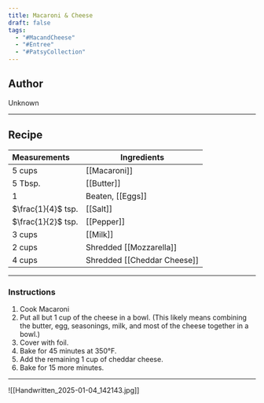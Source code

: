 ```yaml
---
title: Macaroni & Cheese
draft: false
tags:
  - "#MacandCheese"
  - "#Entree"
  - "#PatsyCollection"
---
```

## Author
Unknown 
___
## Recipe 

| Measurements       | Ingredients                 |
| :----------------- | --------------------------- |
| 5 cups             | [[Macaroni]]                |
| 5 Tbsp.            | [[Butter]]                  |
| 1                  | Beaten, [[Eggs]]            |
| $\frac{1}{4}$ tsp. | [[Salt]]                    |
| $\frac{1}{2}$ tsp. | [[Pepper]]                  |
| 3 cups             | [[Milk]]                    |
| 2 cups             | Shredded [[Mozzarella]]     |
| 4 cups             | Shredded [[Cheddar Cheese]] |

___
### Instructions
1. Cook Macaroni
2. Put all but 1 cup of the cheese in a bowl. (This likely means combining the butter, egg, seasonings, milk, and most of the cheese together in a bowl.)
3. Cover with foil.
4. Bake for 45 minutes at 350°F.
5. Add the remaining 1 cup of cheddar cheese.
6. Bake for 15 more minutes.
___
![[Handwritten_2025-01-04_142143.jpg]]